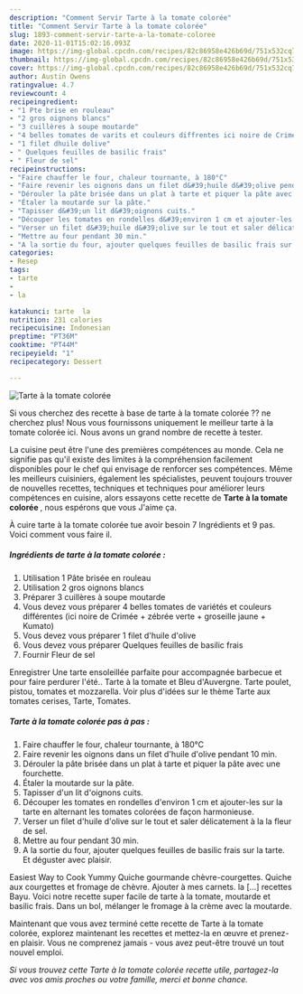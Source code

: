 ```yaml
---
description: "Comment Servir Tarte à la tomate colorée"
title: "Comment Servir Tarte à la tomate colorée"
slug: 1893-comment-servir-tarte-a-la-tomate-coloree
date: 2020-11-01T15:02:16.093Z
image: https://img-global.cpcdn.com/recipes/82c86958e426b69d/751x532cq70/tarte-a-la-tomate-coloree-photo-principale-de-la-recette.jpg
thumbnail: https://img-global.cpcdn.com/recipes/82c86958e426b69d/751x532cq70/tarte-a-la-tomate-coloree-photo-principale-de-la-recette.jpg
cover: https://img-global.cpcdn.com/recipes/82c86958e426b69d/751x532cq70/tarte-a-la-tomate-coloree-photo-principale-de-la-recette.jpg
author: Austin Owens
ratingvalue: 4.7
reviewcount: 4
recipeingredient:
- "1 Pte brise en rouleau"
- "2 gros oignons blancs"
- "3 cuillères à soupe moutarde"
- "4 belles tomates de varits et couleurs diffrentes ici noire de Crime  zbre verte  groseille jaune  Kumato"
- "1 filet dhuile dolive"
- " Quelques feuilles de basilic frais"
- " Fleur de sel"
recipeinstructions:
- "Faire chauffer le four, chaleur tournante, à 180°C"
- "Faire revenir les oignons dans un filet d&#39;huile d&#39;olive pendant 10 min."
- "Dérouler la pâte brisée dans un plat à tarte et piquer la pâte avec une fourchette."
- "Étaler la moutarde sur la pâte."
- "Tapisser d&#39;un lit d&#39;oignons cuits."
- "Découper les tomates en rondelles d&#39;environ 1 cm et ajouter-les sur la tarte en alternant les tomates colorées de façon harmonieuse."
- "Verser un filet d&#39;huile d&#39;olive sur le tout et saler délicatement à la la fleur de sel."
- "Mettre au four pendant 30 min."
- "A la sortie du four, ajouter quelques feuilles de basilic frais sur la tarte. Et déguster avec plaisir."
categories:
- Resep
tags:
- tarte
- 
- la

katakunci: tarte  la 
nutrition: 231 calories
recipecuisine: Indonesian
preptime: "PT36M"
cooktime: "PT44M"
recipeyield: "1"
recipecategory: Dessert

---
```



![Tarte à la tomate colorée](https://img-global.cpcdn.com/recipes/82c86958e426b69d/751x532cq70/tarte-a-la-tomate-coloree-photo-principale-de-la-recette.jpg)

Si vous cherchez des recette à base de tarte à la tomate colorée ?? ne cherchez plus! Nous vous fournissons uniquement le meilleur tarte à la tomate colorée ici. Nous avons un grand nombre de recette à tester.

La cuisine peut être l'une des premières compétences au monde. Cela ne signifie pas qu'il existe des limites à la compréhension facilement disponibles pour le chef qui envisage de renforcer ses compétences. Même les meilleurs cuisiniers, également les spécialistes, peuvent toujours trouver de nouvelles recettes, techniques et techniques pour améliorer leurs compétences en cuisine, alors essayons cette recette de <strong> Tarte à la tomate colorée </strong>, nous espérons que vous J'aime ça.

<!--inarticleads1-->

À cuire tarte à la tomate colorée tue avoir besoin 7 Ingrédients et 9 pas. Voici comment vous faire il.

##### Ingrédients de tarte à la tomate colorée :

1. Utilisation 1 Pâte brisée en rouleau
1. Utilisation 2 gros oignons blancs
1. Préparer 3 cuillères à soupe moutarde
1. Vous devez vous préparer 4 belles tomates de variétés et couleurs différentes (ici noire de Crimée + zébrée verte + groseille jaune + Kumato)
1. Vous devez vous préparer 1 filet d&#39;huile d&#39;olive
1. Vous devez vous préparer  Quelques feuilles de basilic frais
1. Fournir  Fleur de sel


Enregistrer Une tarte ensoleillée parfaite pour accompagnée barbecue et pour faire perdurer l&#39;été.. Tarte à la tomate et Bleu d&#39;Auvergne. Tarte poulet, pistou, tomates et mozzarella. Voir plus d&#39;idées sur le thème Tarte aux tomates cerises, Tarte, Tomates. 

<!--inarticleads2-->

##### Tarte à la tomate colorée pas à pas :

1. Faire chauffer le four, chaleur tournante, à 180°C
1. Faire revenir les oignons dans un filet d&#39;huile d&#39;olive pendant 10 min.
1. Dérouler la pâte brisée dans un plat à tarte et piquer la pâte avec une fourchette.
1. Étaler la moutarde sur la pâte.
1. Tapisser d&#39;un lit d&#39;oignons cuits.
1. Découper les tomates en rondelles d&#39;environ 1 cm et ajouter-les sur la tarte en alternant les tomates colorées de façon harmonieuse.
1. Verser un filet d&#39;huile d&#39;olive sur le tout et saler délicatement à la la fleur de sel.
1. Mettre au four pendant 30 min.
1. A la sortie du four, ajouter quelques feuilles de basilic frais sur la tarte. Et déguster avec plaisir.


Easiest Way to Cook Yummy Quiche gourmande chèvre-courgettes. Quiche aux courgettes et fromage de chèvre. Ajouter à mes carnets. la […] recettes Bayu. Voici notre recette super facile de tarte à la tomate, moutarde et basilic frais. Dans un bol, mélanger le fromage à la crème avec la moutarde. 

<!--inarticleads1-->

<p>
Maintenant que vous avez terminé cette recette de Tarte à la tomate colorée, explorez maintenant les recettes et mettez-la en œuvre et prenez-en plaisir. Vous ne comprenez jamais - vous avez peut-être trouvé un tout nouvel emploi.
</p>

<p>
<i>Si vous trouvez cette Tarte à la tomate colorée recette utile, partagez-la avec vos amis proches ou votre famille, merci et bonne chance.</i>
</p>
